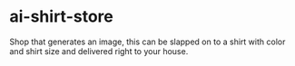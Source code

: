 # ai-shirt-store
Shop that generates an image, this can be slapped on to a shirt with color and shirt size and delivered right to your house.
